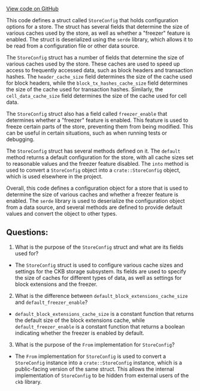 [View code on GitHub](https://github.com/nervosnetwork/ckb/blob/develop/util/app-config/src/legacy/store.rs)

This code defines a struct called `StoreConfig` that holds configuration options for a store. The struct has several fields that determine the size of various caches used by the store, as well as whether a "freezer" feature is enabled. The struct is deserialized using the `serde` library, which allows it to be read from a configuration file or other data source.

The `StoreConfig` struct has a number of fields that determine the size of various caches used by the store. These caches are used to speed up access to frequently accessed data, such as block headers and transaction hashes. The `header_cache_size` field determines the size of the cache used for block headers, while the `block_tx_hashes_cache_size` field determines the size of the cache used for transaction hashes. Similarly, the `cell_data_cache_size` field determines the size of the cache used for cell data.

The `StoreConfig` struct also has a field called `freezer_enable` that determines whether a "freezer" feature is enabled. This feature is used to freeze certain parts of the store, preventing them from being modified. This can be useful in certain situations, such as when running tests or debugging.

The `StoreConfig` struct has several methods defined on it. The `default` method returns a default configuration for the store, with all cache sizes set to reasonable values and the freezer feature disabled. The `into` method is used to convert a `StoreConfig` object into a `crate::StoreConfig` object, which is used elsewhere in the project.

Overall, this code defines a configuration object for a store that is used to determine the size of various caches and whether a freezer feature is enabled. The `serde` library is used to deserialize the configuration object from a data source, and several methods are defined to provide default values and convert the object to other types.
## Questions:
 1. What is the purpose of the `StoreConfig` struct and what are its fields used for?
- The `StoreConfig` struct is used to configure various cache sizes and settings for the CKB storage subsystem. Its fields are used to specify the size of caches for different types of data, as well as settings for block extensions and the freezer.

2. What is the difference between `default_block_extensions_cache_size` and `default_freezer_enable`?
- `default_block_extensions_cache_size` is a constant function that returns the default size of the block extensions cache, while `default_freezer_enable` is a constant function that returns a boolean indicating whether the freezer is enabled by default.

3. What is the purpose of the `From` implementation for `StoreConfig`?
- The `From` implementation for `StoreConfig` is used to convert a `StoreConfig` instance into a `crate::StoreConfig` instance, which is a public-facing version of the same struct. This allows the internal implementation of `StoreConfig` to be hidden from external users of the `ckb` library.
